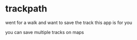 # trackpath
went for a walk and want to save the track 
this app is for you

you can save multiple tracks on maps
